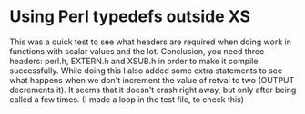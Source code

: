 # Using Perl typedefs outside XS

This was a quick test to see what headers are required when doing work in functions with scalar values and the lot. Conclusion, you need three headers: perl.h, EXTERN.h and XSUB.h in order to make it compile successfully. While doing this I also added some extra statements to see what happens when we don't increment the value of retval to two (OUTPUT decrements it). It seems that it doesn't crash right away, but only after being called a few times. (I made a loop in the test file, to check this)
